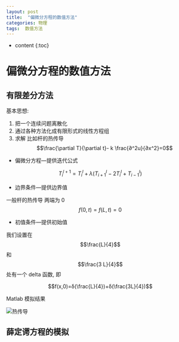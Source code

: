 ```yaml
---
layout: post
title:  "偏微分方程的数值方法"
categories: 物理
tags:  数值方法
---
```

* content
{:toc}

# 偏微分方程的数值方法
## 有限差分方法
基本思想:
1. 把一个连续问题离散化
2. 通过各种方法化成有限形式的线性方程组
3. 求解
比如杆的热传导
$$\frac{\partial T}{\partial t}- k \frac{∂^2u}{∂x^2}=0$$

- 偏微分方程—提供迭代公式

$$T_i^{l+1}=T_i^l+λ(T_{i+1}^l-2T_i^l+T_{i-1}^l)$$

- 边界条件—提供边界值

一般杆的热传导 两端为 0
$$f(0,t)=f(L,t)=0$$

- 初值条件—提供初始值

我们设置在$$\frac{L}{4}$$ 和 $$\frac{3 L}{4}$$ 处有一个 delta 函数, 即

$$f(x,0)=δ(\frac{L}{4})+δ(\frac{3L}{4})$$

Matlab 模拟结果

![热传导]( store/shuzhi/热传导.png)

## 薛定谔方程的模拟
